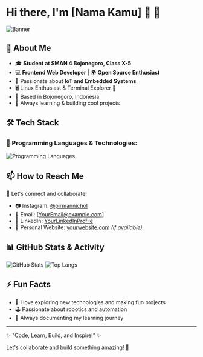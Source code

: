 # Hi there, I'm [Nama Kamu] 👋 🚀

![Banner](https://source.unsplash.com/1600x400/?technology,coding)

## 🚀 About Me

- 🎓 **Student at SMAN 4 Bojonegoro, Class X-5**
- 💻 **Frontend Web Developer** | 🌍 **Open Source Enthusiast**
- 🔬 Passionate about **IoT and Embedded Systems**
- 🖥️ Linux Enthusiast & Terminal Explorer 🐧
- 📍 Based in Bojonegoro, Indonesia
- 🎯 Always learning & building cool projects

## 🛠️ Tech Stack

### 🔹 Programming Languages & Technologies:
![Programming Languages](https://github-readme-tech-stack.vercel.app/api/cards?title=Tech%20Stack&align=center&lineCount=2&theme=radical&borderRadius=10&fontSize=16&width=500&padding=10&line1=C,cpp,Python&line2=HTML,CSS,JavaScript,Arduino,Linux)

## 📫 How to Reach Me

💬 Let's connect and collaborate!

- 📷 Instagram: [@pirmannichol](https://www.instagram.com/pirmannichol/)
- 📧 Email: [YourEmail@example.com]
- 🔗 LinkedIn: [YourLinkedInProfile](https://www.linkedin.com/in/yourprofile/)
- 🏡 Personal Website: [yourwebsite.com](https://yourwebsite.com) *(if available)*

## 📊 GitHub Stats & Activity

![GitHub Stats](https://github-readme-stats.vercel.app/api?username=yourgithubusername&show_icons=true&theme=radical)
![Top Langs](https://github-readme-stats.vercel.app/api/top-langs/?username=yourgithubusername&layout=compact&theme=radical)

## ⚡ Fun Facts

- 🚀 I love exploring new technologies and making fun projects
- 🕹️ Passionate about robotics and automation
- 📝 Always documenting my learning journey

---

✨ "Code, Learn, Build, and Inspire!" ✨

Let's collaborate and build something amazing! 🚀


